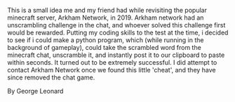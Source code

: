 This is a small idea me and my friend had while revisiting the popular minecraft server, Arkham Network, in 2019.
Arkham network had an unscrambling challenge in the chat, and whoever solved this challenge first would be rewarded. Putting my coding skills to the test at the time, i decided
to see if i could make a python program, which (while running in the background of gameplay), could take the scrambled word from the minecraft chat, unscramble it, 
and instantly post it to our clipboard to paste within seconds. 
It turned out to be extremely successful. 
I did attempt to contact Arkham Network once we found this little 'cheat', and they have since removed the chat game.

By George Leonard
